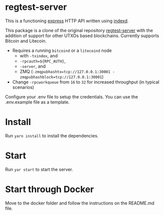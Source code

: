 # regtest-server

This is a functioning [express](https://www.npmjs.com/package/express) HTTP API written using [indexd](https://www.npmjs.com/package/indexd).

This package is a clone of the original repository [regtest-server](https://github.com/bitcoinjs/regtest-server) 
with the addition of support for other UTXOs based blockchains. Currently supports Bitcoin and Litecoin.

* Requires a running `bitcoind` or a `litecoind` node
	* with `-txindex`, and
	* `-rpcauth=${RPC_AUTH}`,
	* `-server`, and
	* ZMQ (`-zmqpubhashtx=tcp://127.0.0.1:30001 -zmqpubhashblock=tcp://127.0.0.1:30001`)
* Change `-rpcworkqueue` from `16` to `32` for increased throughput (in typical scenarios)

Configure your .env file to setup the credentials. You can use the .env.example file as a template.

# Install 
Run `yarn install` to install the dependencies.

# Start
Run `yar start` to start the server.
# Start through Docker
Move to the docker folder and follow the instructions on the README.md file.
